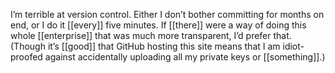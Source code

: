 I’m terrible at version control. Either I don’t bother committing for months on end, or I do it [[every]] five minutes. If [[there]] were a way of doing this whole [[enterprise]] that was much more transparent, I’d prefer that. (Though it’s [[good]] that GitHub hosting this site means that I am idiot-proofed against accidentally uploading all my private keys or [[something]].)